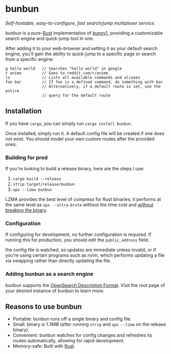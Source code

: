 # bunbun

_Self-hostable, easy-to-configure, fast search/jump multiplexer service._

bunbun is a pure-[Rust][rust-lang] implementation of [bunny1][bunny1], providing
a customizable search engine and quick-jump tool in one.

After adding it to your web-browser and setting it as your default search
engine, you'll gain the ability to quick-jump to a specific page or search from
a specific engine:

```
g hello world   // Searches "hello world" in google
r anime         // Goes to reddit.com/r/anime
ls              // Lists all available commands and aliases
foo bar         // If foo is a defined command, do something with bar
                // Alternatively, if a default route is set, use the entire
                // query for the default route
```

## Installation

If you have `cargo`, you can simply run `cargo install bunbun`.

Once installed, simply run it. A default config file will be created if one does
not exist. You should model your own custom routes after the provided ones.

### Building for prod

If you're looking to build a release binary, here are the steps I use:

1. `cargo build --release`
2. `strip target/release/bunbun`
3. `upx --lzma bunbun`

LZMA provides the best level of compress for Rust binaries; it performs at the
same level as `upx --ultra-brute` without the time cost and [without breaking
the binary](https://github.com/upx/upx/issues/224).

### Configuration

If configuring for development, no further configuration is required. If running
this for production, you should edit the `public_address` field.

the config file is watched, so updates are immediate unless invalid, or if
you're using certain programs such as nvim, which performs updating a file via
swapping rather than directly updating the file.

### Adding bunbun as a search engine

bunbun supports the [OpenSearch Description Format][osdf]. Visit the root page
of your desired instance of bunbun to learn more.

## Reasons to use bunbun

- Portable: bunbun runs off a single binary and config file.
- Small: binary is 1.3MB (after running `strip` and `upx --lzma` on the release
  binary).
- Convenient: bunbun watches for config changes and refreshes its routes
  automatically, allowing for rapid development.
- Memory-safe: Built with [Rust][rust-lang].

[rust-lang]: https://www.rust-lang.org/
[bunny1]: http://www.bunny1.org/
[osdf]: https://developer.mozilla.org/en-US/docs/Web/OpenSearch
